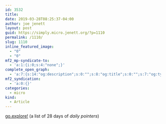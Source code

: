```yaml
---
id: 3532
title: 
date: 2019-03-28T08:25:37-04:00
author: joe jenett
layout: post
guid: https://simply.micro.jenett.org/?p=1110
permalink: /1110/
slug: 1110
inline_featured_image:
  - "0"
  - "0"
mf2_mp-syndicate-to:
  - 'a:1:{i:0;s:4:"none";}'
complete_open_graph:
  - 'a:7:{s:14:"og:description";s:0:"";s:8:"og:title";s:0:"";s:7:"og:type";s:0:"";s:12:"twitter:card";s:7:"summary";s:15:"twitter:creator";s:0:"";s:19:"twitter:description";s:0:"";s:8:"og:image";s:0:"";}'
mf2_syndication:
  - 'a:0:{}'
categories:
  - micro
kind:
  - Article
---
```

[go.explore!](https://wiki.joejenett.com/go.explore:03-28-19) (a list of 28 days of _daily pointers_)